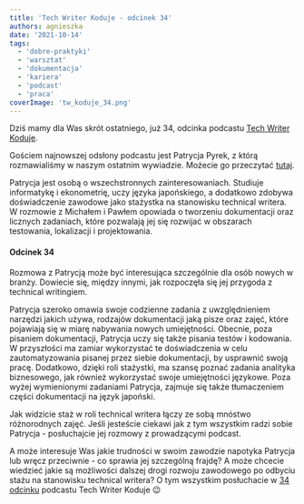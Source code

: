 ```yaml
---
title: 'Tech Writer Koduje - odcinek 34'
authors: agnieszka
date: '2021-10-14'
tags:
  - 'dobre-praktyki'
  - 'warsztat'
  - 'dokumentacja'
  - 'kariera'
  - 'podcast'
  - 'praca'
coverImage: 'tw_koduje_34.png'
---
```


Dziś mamy dla Was skrót ostatniego, już 34, odcinka podcastu
[Tech Writer Koduje](https://techwriterkoduje.pl/).

<!--truncate-->

Gościem najnowszej odsłony podcastu jest Patrycja Pyrek, z którą rozmawialiśmy w
naszym ostatnim wywiadzie. Możecie go przeczytać
[tutaj](../kilka-pytan-do-czesc-24/index.md).

Patrycja jest osobą o wszechstronnych zainteresowaniach. Studiuje informatykę i
ekonometrię, uczy języka japońskiego, a dodatkowo zdobywa doświadczenie zawodowe
jako stażystka na stanowisku technical writera. W rozmowie z Michałem i Pawłem
opowiada o tworzeniu dokumentacji oraz licznych zadaniach, które pozwalają jej
się rozwijać w obszarach testowania, lokalizacji i projektowania.

#### Odcinek 34

Rozmowa z Patrycją może być interesująca szczególnie dla osób nowych w branży.
Dowiecie się, między innymi, jak rozpoczęła się jej przygoda z technical
writingiem.

Patrycja szeroko omawia swoje codzienne zadania z uwzględnieniem narzędzi jakich
używa, rodzajów dokumentacji jaką pisze oraz zajęć, które pojawiają się w miarę
nabywania nowych umiejętności. Obecnie, poza pisaniem dokumentacji, Patrycja
uczy się także pisania testów i kodowania. W przyszłości ma zamiar wykorzystać
te doświadczenia w celu zautomatyzowania pisanej przez siebie dokumentacji, by
usprawnić swoją pracę. Dodatkowo, dzięki roli stażystki, ma szansę poznać
zadania analityka biznesowego, jak również wykorzystać swoje umiejętności
językowe. Poza wyżej wymienionymi zadaniami Patrycja, zajmuje się także
tłumaczeniem części dokumentacji na język japoński.

Jak widzicie staż w roli technical writera łączy ze sobą mnóstwo różnorodnych
zajęć. Jeśli jesteście ciekawi jak z tym wszystkim radzi sobie Patrycja -
posłuchajcie jej rozmowy z prowadzącymi podcast.

A może interesuje Was jakie trudności w swoim zawodzie napotyka Patrycja lub
wręcz przeciwnie - co sprawia jej szczególną frajdę? A może chcecie wiedzieć
jakie są możliwości dalszej drogi rozwoju zawodowego po odbyciu stażu na
stanowisku technical writera? O tym wszystkim posłuchacie w
[34 odcinku](https://techwriterkoduje.pl/blog/2021/09/07/tech-writer-czlowiek-renesansu)
podcastu Tech Writer Koduje 😉
